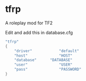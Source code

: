 # tfrp
A roleplay mod for TF2

Edit and add this in database.cfg
```cpp
"tfrp"
{
	"driver"			"default"
	"host"				"HOST"
	"database"		"DATABASE"
	"user"				"USER"
	"pass"				"PASSWORD"
}
```
